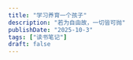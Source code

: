 ```yaml
---
title: "学习养育一个孩子"
description: "若为自由故，一切皆可抛"
publishDate: "2025-10-3"
tags: ["读书笔记"]
draft: false
---
```


